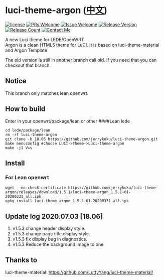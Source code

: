 # luci-theme-argon ([中文](/README_ZH.md))

[1]: https://img.shields.io/badge/license-MIT-brightgreen.svg
[2]: /LICENSE
[3]: https://img.shields.io/badge/PRs-welcome-brightgreen.svg
[4]: https://github.com/jerrykuku/luci-theme-argon/pulls
[5]: https://img.shields.io/badge/Issues-welcome-brightgreen.svg
[6]: https://github.com/jerrykuku/luci-theme-argon/issues/new
[7]: https://img.shields.io/badge/release-v2.1-blue.svg?
[8]: https://github.com/jerrykuku/luci-theme-argon/releases
[9]: https://img.shields.io/github/downloads/jerrykuku/luci-theme-argon/total
[10]: https://img.shields.io/badge/Contact-telegram-blue
[11]: https://t.me/jerryk6
[![license][1]][2]
[![PRs Welcome][3]][4]
[![Issue Welcome][5]][6]
[![Release Version][7]][8]
[![Release Count][9]][8]
[![Contact Me][10]][11]


A new Luci theme for LEDE/OpenWRT  
Argon is a clean HTML5 theme for LuCI. It is based on luci-theme-material and Argon Template  


The old version is still in another branch call old. If you need that you can checkout that branch.

## Notice

This branch only matches lean openwrt.


## How to build

Enter in your openwrt/package/lean  or  other
####Lean lede
```
cd lede/package/lean  
rm -rf luci-theme-argon  
git clone -b 18.06 https://github.com/jerrykuku/luci-theme-argon.git  
make menuconfig #choose LUCI->Theme->Luci-theme-argon  
make -j1 V=s  
```

## Install 
### For Lean openwrt
```
wget --no-check-certificate https://github.com/jerrykuku/luci-theme-argon/releases/download/1.5.1/luci-theme-argon_1.5.1-01-20200331_all.ipk
opkg install luci-theme-argon_1.5.1-01-20200331_all.ipk
```

## Update log 2020.07.03 [18.06]
1. v1.5.3 change header display style.
2. v1.5.3 change page title display style.
3. v1.5.3 fix display bug in diagnostics.
4. v1.5.3 Reduce the background image to one.


## Thanks to 
luci-theme-material: https://github.com/LuttyYang/luci-theme-material/
